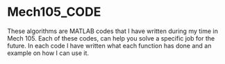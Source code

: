 # Mech105_CODE 
These algorithms are MATLAB codes that I have written during my time in Mech 105. Each of these codes, can help you solve a specific job for the future. In each code I have written what each function has done and an example on how I can use it.
